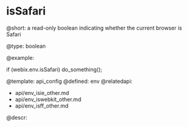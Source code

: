 isSafari
=============


@short: a read-only boolean indicating whether the current browser is Safari
	

@type: boolean

@example:

if (webix.env.isSafari)
	do_something();


@template:	api_config
@defined:	env	
@relatedapi:
- api/env_isie_other.md
- api/env_iswebkit_other.md
- api/env_isff_other.md

@descr:


